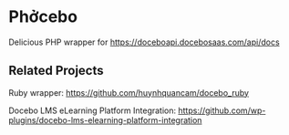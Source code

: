 Phởcebo
==============

Delicious PHP wrapper for https://doceboapi.docebosaas.com/api/docs

Related Projects
--------------

Ruby wrapper: https://github.com/huynhquancam/docebo_ruby

Docebo LMS eLearning Platform Integration: https://github.com/wp-plugins/docebo-lms-elearning-platform-integration